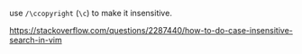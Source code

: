use `/\ccopyright` (`\c`) to make it insensitive.

https://stackoverflow.com/questions/2287440/how-to-do-case-insensitive-search-in-vim

